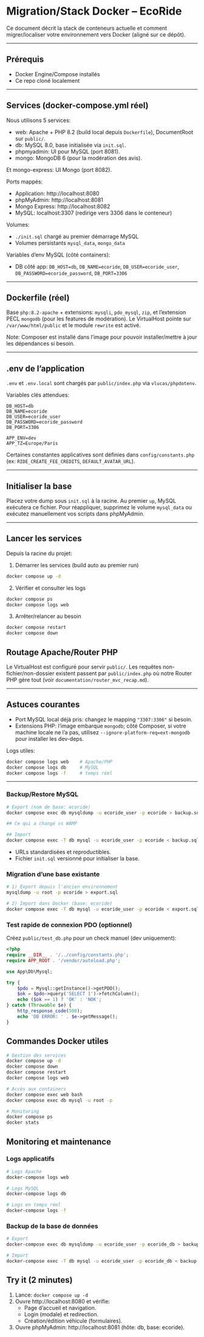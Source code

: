 # Migration/Stack Docker – EcoRide

Ce document décrit la stack de conteneurs actuelle et comment migrer/localiser votre environnement vers Docker (aligné sur ce dépôt).

---

## Prérequis

-   Docker Engine/Compose installés
-   Ce repo cloné localement

---

## Services (docker-compose.yml réel)

Nous utilisons 5 services:

-   web: Apache + PHP 8.2 (build local depuis `Dockerfile`), DocumentRoot sur `public/`.
-   db: MySQL 8.0, base initialisée via `init.sql`.
-   phpmyadmin: UI pour MySQL (port 8081).
-   mongo: MongoDB 6 (pour la modération des avis).

Et mongo-express: UI Mongo (port 8082).

Ports mappés:

-   Application: http://localhost:8080
-   phpMyAdmin: http://localhost:8081
-   Mongo Express: http://localhost:8082
-   MySQL: localhost:3307 (redirige vers 3306 dans le conteneur)

Volumes:

-   `./init.sql` chargé au premier démarrage MySQL
-   Volumes persistants `mysql_data`, `mongo_data`

Variables d’env MySQL (côté containers):

-   DB côté app: `DB_HOST=db`, `DB_NAME=ecoride`, `DB_USER=ecoride_user`, `DB_PASSWORD=ecoride_password`, `DB_PORT=3306`

---

## Dockerfile (réel)

Base `php:8.2-apache` + extensions: `mysqli`, `pdo_mysql`, `zip`, et l’extension PECL `mongodb` (pour les features de modération). Le VirtualHost pointe sur `/var/www/html/public` et le module `rewrite` est activé.

Note: Composer est installé dans l’image pour pouvoir installer/mettre à jour les dépendances si besoin.

---

## .env de l’application

`.env` et `.env.local` sont chargés par `public/index.php` via `vlucas/phpdotenv`.

Variables clés attendues:

```
DB_HOST=db
DB_NAME=ecoride
DB_USER=ecoride_user
DB_PASSWORD=ecoride_password
DB_PORT=3306

APP_ENV=dev
APP_TZ=Europe/Paris
```

Certaines constantes applicatives sont définies dans `config/constants.php` (ex: `RIDE_CREATE_FEE_CREDITS`, `DEFAULT_AVATAR_URL`).

---

## Initialiser la base

Placez votre dump sous `init.sql` à la racine. Au premier `up`, MySQL exécutera ce fichier. Pour réappliquer, supprimez le volume `mysql_data` ou exécutez manuellement vos scripts dans phpMyAdmin.

---

## Lancer les services

Depuis la racine du projet:

1. Démarrer les services (build auto au premier run)

```bash
docker compose up -d
```

2. Vérifier et consulter les logs

```bash
docker compose ps
docker compose logs web
```

3. Arrêter/relancer au besoin

```bash
docker compose restart
docker compose down
```

## Routage Apache/Router PHP

Le VirtualHost est configuré pour servir `public/`. Les requêtes non-fichier/non-dossier existent passent par `public/index.php` où notre Router PHP gère tout (voir `documentation/router_mvc_recap.md`).

---

## Astuces courantes

-   Port MySQL local déjà pris: changez le mapping `"3307:3306"` si besoin.
-   Extensions PHP: l’image embarque `mongodb`; côté Composer, si votre machine locale ne l’a pas, utilisez `--ignore-platform-req=ext-mongodb` pour installer les dev-deps.

Logs utiles:

```bash
docker compose logs web    # Apache/PHP
docker compose logs db     # MySQL
docker compose logs -f     # temps réel
```

---

### Backup/Restore MySQL

```bash
# Export (nom de base: ecoride)
docker compose exec db mysqldump -u ecoride_user -p ecoride > backup.sql

## Ce qui a changé vs WAMP

## Import
docker compose exec -T db mysql -u ecoride_user -p ecoride < backup.sql
```

-   URLs standardisées et reproductibles.
-   Fichier `init.sql` versionné pour initialiser la base.

### Migration d’une base existante

```bash
# 1) Export depuis l'ancien environnement
mysqldump -u root -p ecoride > export.sql

# 2) Import dans Docker (base: ecoride)
docker compose exec -T db mysql -u ecoride_user -p ecoride < export.sql
```

### Test rapide de connexion PDO (optionnel)

Créez `public/test_db.php` pour un check manuel (dev uniquement):

```php
<?php
require __DIR__ . '/../config/constants.php';
require APP_ROOT . '/vendor/autoload.php';

use App\Db\Mysql;

try {
    $pdo = Mysql::getInstance()->getPDO();
    $ok = $pdo->query('SELECT 1')->fetchColumn();
    echo ($ok == 1) ? 'OK' : 'NOK';
} catch (Throwable $e) {
    http_response_code(500);
    echo 'DB ERROR: ' . $e->getMessage();
}
```

## Commandes Docker utiles

```bash
# Gestion des services
docker compose up -d
docker compose down
docker compose restart
docker compose logs web

# Accès aux containers
docker compose exec web bash
docker compose exec db mysql -u root -p

# Monitoring
docker compose ps
docker stats
```

## Monitoring et maintenance

### Logs applicatifs

```bash
# Logs Apache
docker-compose logs web

# Logs MySQL
docker-compose logs db

# Logs en temps réel
docker-compose logs -f
```

### Backup de la base de données

```bash
# Export
docker-compose exec db mysqldump -u ecoride_user -p ecoride_db > backup.sql

# Import
docker-compose exec -T db mysql -u ecoride_user -p ecoride_db < backup.sql
```

## Try it (2 minutes)

1. Lance: `docker compose up -d`
2. Ouvre http://localhost:8080 et vérifie:
    - Page d’accueil et navigation.
    - Login (modale) et redirection.
    - Création/édition véhicule (formulaires).
3. Ouvre phpMyAdmin: http://localhost:8081 (hôte: db, base: ecoride).
